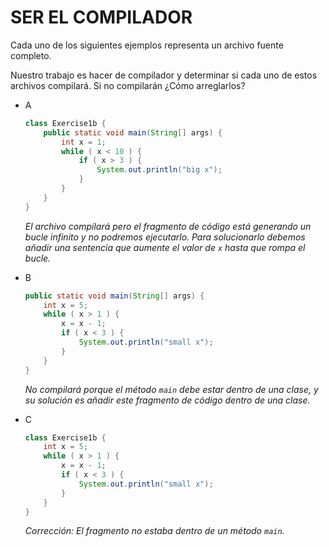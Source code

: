 # SER EL COMPILADOR

Cada uno de los siguientes ejemplos representa un archivo fuente completo.

Nuestro trabajo es hacer de compilador y determinar si cada uno de estos archivos compilará. Si no compilarán ¿Cómo arreglarlos?

- A
	```java
	class Exercise1b {
		public static void main(String[] args) {
			int x = 1;
			while ( x < 10 ) {
				if ( x > 3 ) {
					System.out.println("big x");
				}
			}
		}
	}
	```
	_El archivo compilará pero el fragmento de código está generando un bucle infinito y no podremos ejecutarlo. Para solucionarlo debemos añadir una sentencia que aumente el valor de `x` hasta que rompa el bucle._

- B
	```java
	public static void main(String[] args) {
		int x = 5;
		while ( x > 1 ) {
			x = x - 1;
			if ( x < 3 ) {
				System.out.println("small x");
			}
		}
	}
	```
	_No compilará porque el método `main` debe estar dentro de una clase, y su solución es añadir este fragmento de código dentro de una clase._

- C
	```java
	class Exercise1b {
		int x = 5;
		while ( x > 1 ) {
			x = x - 1;
			if ( x < 3 ) {
				System.out.println("small x");
			}
		}
	}
	```
	_Corrección: El fragmento no estaba dentro de un método `main`._